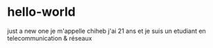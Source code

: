 # hello-world
just a new one 
je m'appelle chiheb j'ai 21 ans et je suis un etudiant en telecommunication & réseaux 
